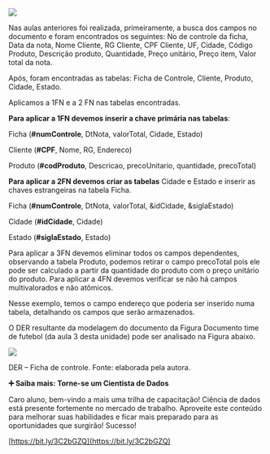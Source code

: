 [![](https://ampli-images.s3.amazonaws.com/production/da1af510-7d1c-4359-bbd8-be168a8f34b8/original)](https://ampli-images.s3.amazonaws.com/production/da1af510-7d1c-4359-bbd8-be168a8f34b8/original)

Nas aulas anteriores foi realizada, primeiramente, a busca dos campos no documento e foram encontrados os seguintes: No de controle da ficha, Data da nota, Nome Cliente, RG Cliente, CPF Cliente, UF, Cidade, Código Produto, Descrição produto, Quantidade, Preço unitário, Preço item, Valor total da nota.

Após, foram encontradas as tabelas: Ficha de Controle, Cliente, Produto, Cidade, Estado.

Aplicamos a 1FN e a 2 FN nas tabelas encontradas.

**Para aplicar a 1FN devemos inserir a chave primária nas tabelas**:

Ficha (**\#numControle**, DtNota, valorTotal, Cidade, Estado)

Cliente (**\#CPF**, Nome, RG, Endereco)

Produto (**\#codProduto**, Descricao, precoUnitario, quantidade, precoTotal)

**Para aplicar a 2FN devemos criar as tabelas** Cidade e Estado e inserir as chaves estrangeiras na tabela Ficha.

Ficha (**\#numControle**, DtNota, valorTotal, &idCidade, &siglaEstado)

Cidade (**\#idCidade**, Cidade)

Estado (**\#siglaEstado**, Estado)

Para aplicar a 3FN devemos eliminar todos os campos dependentes, observando a tabela Produto, podemos retirar o campo precoTotal pois ele pode ser calculado a partir da quantidade do produto com o preço unitário do produto. Para aplicar a 4FN devemos verificar se não há campos multivalorados e não atômicos.

Nesse exemplo, temos o campo endereço que poderia ser inserido numa tabela, detalhando os campos que serão armazenados.

O DER resultante da modelagem do documento da Figura Documento time de futebol (da aula 3 desta unidade) pode ser analisado na Figura abaixo.

[![](https://ampli-images.s3.amazonaws.com/production/c70b947e-72a2-4d56-aa98-8607a2f8ce3a/original)](https://ampli-images.s3.amazonaws.com/production/c70b947e-72a2-4d56-aa98-8607a2f8ce3a/original)

DER – Ficha de controle. Fonte: elaborada pela autora.

**➕ Saiba mais: Torne-se um Cientista de Dados**

Caro aluno, bem-vindo a mais uma trilha de capacitação! Ciência de dados está presente fortemente no mercado de trabalho. Aproveite este conteúdo para melhorar suas habilidades e ficar mais preparado para as oportunidades que surgirão! Sucesso!

[https://bit.ly/3C2bGZQ](https://bit.ly/3C2bGZQ)